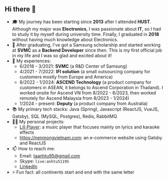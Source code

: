 <!-- Cloned from notes repo, should update it as well -->
<!--
**anhtuta/anhtuta** is a ✨ _special_ ✨ repository because its `README.md` (this file) appears on your GitHub profile.

Here are some ideas to get you started:

- 🔭 I’m currently working on ...
- 🌱 I’m currently learning ...
- 👯 I’m looking to collaborate on ...
- 🤔 I’m looking for help with ...
- 💬 Ask me about ...
- 📫 How to reach me: ...
- 😄 Pronouns: ...
- ⚡ Fun fact: ...

- 📃 Some typical repositories of mine:
  + https://github.com/anhtuta/awesome-spring-boot: this project for studying only, includes a lot of technologies in **Java Spring Boot**
  + https://github.com/anhtuta/awesome-react: this project for studying only, about **ReactJS**
  + https://github.com/anhtuta/APS: basic data structure and algorithms: Stack, Queue, DFS, BFS, Backtrack, Recursion
- 💬 Call me Tuzaku, it's my nickname
- Phone: <a href="tel:+84975233700">+84975233700</a> (Please don't add my Zalo, I don't use Zalo, this app is suck and stupid! You guys shouldn't use it as well! Vì 1 Việt Nam ko còn Zalo!)
-->

## Hi there 👋

- 🎓 My journey has been starting since **2013** after I attended **HUST**. Although my major was **Electronics**, I was passionate about **IT**, so I had to study it by myself during university time. Finally, I graduated in **2018** without having much knowledge about Electronics.
- 🌱 After graduating, I've got a Samsung scholarship and started working at **SVMC** as a **Backend Developer** since then. This is my first official job in my life and I was so glad and excited about it!
- 🏢 My experiences:
  - 6/2018 - 3/2021: **SVMC** (a R&D Center of Samsung)
  - 4/2021 - 7/2022: **IFI solution** (a small outsourcing company for customers mostly from Europe and America)
  - 8/2022 - 1/2024: **ASCEND Technology** (a product company for customers in ASEAN, it belongs to Ascend Corporation in Thailand). I worked onsite for Ascend VN from 8/2022 - 6/2023, then worked remotely for Ascend Malaysia from 8/2023 - 1/2024)
  - 1/2024 - present: **Deputy** (a product company from Australia)
- 📚 My primary tech stacks: Java (Spring), Javascript (ReactJS, VueJS, Gatsby), SQL (MySQL, Postgres), Redis, RabbitMQ
- 👨‍💻 My personal projects:
  - [Lili Player](https://anhtuta.github.io/lili-player/#/bai-hat): a music player that focuses mainly on lyrics and karaoke effects
  - https://nenmongvietnam.com: an e-commerce website using Gatsby and ReactJS
- 📫 How to reach me:
  - Email: taanhtu95@gmail.com
  - Skype: `live:anhtu51195`
  - [LinkedIn](https://www.linkedin.com/in/anhtuta95/)
- ⚡ Fun fact: all continents start and end with the same letter
